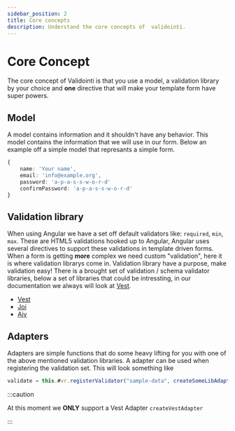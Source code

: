 ```yaml
---
sidebar_position: 2
title: Core concepts
description: Understand the core concepts of  validointi.
---
```


# Core Concept

The core concept of Validointi is that you use a model, a validation library by your choice and **one** directive that will make your template form have super powers.

## Model

A model contains information and it shouldn't have any behavior. This model contains the information that we will use in our form. Below an example off a simple model that represants a simple form.

```typescript
{
    name: 'Your name',
    email: 'info@example.org',
    password: 'a-p-a-s-s-w-o-r-d'
    confirmPassword: 'a-p-a-s-s-w-o-r-d'
}
```

## Validation library

When using Angular we have a set off default validators like: `required`, `min`, `max`. These are HTML5 validations hooked up to Angular, Angular uses several directives to support these validations in template driven forms.
When a form is getting **more** complex we need custom "validation", here it is where validation librarys come in. Validation library have a purpose, make validation easy! There is a brought set of validation / schema validator libraries, below a set of libraries that could be intressting, in our documentation we always will look at [Vest](https://vestjs.dev).

- [Vest](https://vestjs.dev)
- [Joi](https://joi.dev)
- [Ajv](https://ajv.js.org)


## Adapters

Adapters are simple functions that do some heavy lifting for you with one of the above mentioned validation libraries. A adapter can be used when registering the validation set.
This will look something like

```ts
validate = this.#vr.registerValidator("sample-data", createSomeLibAdapter(suite));
```

:::caution

At this moment we **ONLY** support a Vest Adapter `createVestAdapter`

:::
